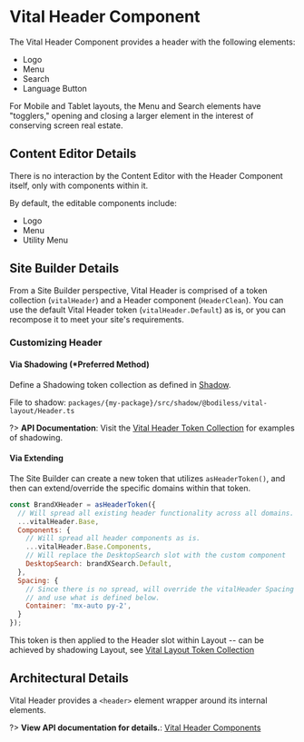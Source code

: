 # Vital Header Component

The Vital Header Component provides a header with the following elements:

- Logo
- Menu
- Search
- Language Button

For Mobile and Tablet layouts, the Menu and Search elements have "togglers," opening and closing a
larger element in the interest of conserving screen real estate.

## Content Editor Details

There is no interaction by the Content Editor with the Header Component itself, only with components
within it.

By default, the editable components include:

- Logo
- Menu
- Utility Menu

## Site Builder Details

From a Site Builder perspective, Vital Header is comprised of a token collection (`vitalHeader`) and
a Header component (`HeaderClean`). You can use the default Vital Header token
(`vitalHeader.Default`) as is, or you can recompose it to meet your site's requirements.

### Customizing Header

#### Via Shadowing (*Preferred Method)

Define a Shadowing token collection as defined in [Shadow](../VitalElements/Shadow).

File to shadow: `packages/{my-package}/src/shadow/@bodiless/vital-layout/Header.ts`

?> **API Documentation**: Visit the
[Vital Header Token Collection](../../../Development/API/@bodiless/vital-layout/interfaces/VitalHeader)
for examples of shadowing.

#### Via Extending

The Site Builder can create a new token that utilizes `asHeaderToken()`, and then can
extend/override the specific domains within that token.

```js
const BrandXHeader = asHeaderToken({
  // Will spread all existing header functionality across all domains.
  ...vitalHeader.Base,
  Components: {
    // Will spread all header components as is.
    ...vitalHeader.Base.Components,
    // Will replace the DesktopSearch slot with the custom component
    DesktopSearch: brandXSearch.Default,
  },
  Spacing: {
    // Since there is no spread, will override the vitalHeader Spacing domain
    // and use what is defined below.
    Container: 'mx-auto py-2',
  }
});
```

This token is then applied to the Header slot within Layout -- can be achieved
by shadowing Layout, see
[Vital Layout Token Collection](../../../Development/API/@bodiless/vital-layout/interfaces/VitalLayout?id=default)

## Architectural Details

Vital Header provides a `<header>` element wrapper around its internal elements.

?> **View API documentation for details.**:
[Vital Header Components](../../../Development/API/@bodiless/vital-layout/interfaces/HeaderComponents)
